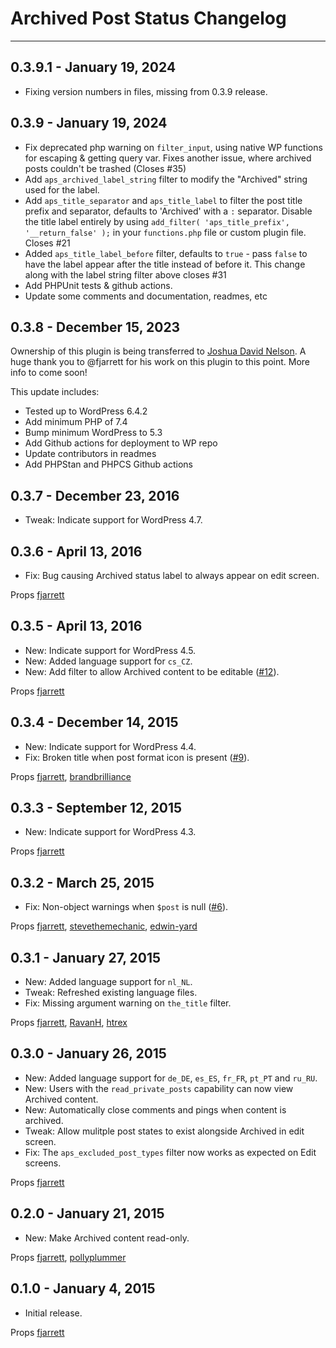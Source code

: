# Archived Post Status Changelog
---

## 0.3.9.1 - January 19, 2024
- Fixing version numbers in files, missing from 0.3.9 release.

## 0.3.9 - January 19, 2024
- Fix deprecated php warning on `filter_input`, using native WP functions for escaping & getting query var. Fixes another issue, where archived posts couldn't be trashed (Closes #35)
- Add `aps_archived_label_string` filter to modify the "Archived" string used for the label.
- Add `aps_title_separator` and `aps_title_label` to filter the post title prefix and separator, defaults to 'Archived' with a `:` separator. Disable the title label entirely by using `add_filter( 'aps_title_prefix', '__return_false' );` in your `functions.php` file or custom plugin file. Closes #21
- Added `aps_title_label_before` filter, defaults to `true` - pass `false` to have the label appear after the title instead of before it. This change along with the label string filter above closes #31
- Add PHPUnit tests & github actions.
- Update some comments and documentation, readmes, etc

## 0.3.8 - December 15, 2023

Ownership of this plugin is being transferred to [Joshua David Nelson](https://github.com/joshuadavidnelson/). A huge thank you to @fjarrett for his work on this plugin to this point. More info to come soon!

This update includes:
- Tested up to WordPress 6.4.2
- Add minimum PHP of 7.4
- Bump minimum WordPress to 5.3
- Add Github actions for deployment to WP repo
- Update contributors in readmes
- Add PHPStan and PHPCS Github actions

## 0.3.7 - December 23, 2016
* Tweak: Indicate support for WordPress 4.7.

## 0.3.6 - April 13, 2016
* Fix: Bug causing Archived status label to always appear on edit screen.

Props [fjarrett](https://github.com/fjarrett)

## 0.3.5 - April 13, 2016
* New: Indicate support for WordPress 4.5.
* New: Added language support for `cs_CZ`.
* New: Add filter to allow Archived content to be editable ([#12](https://github.com/fjarrett/archived-post-status/pull/12)).

Props [fjarrett](https://github.com/fjarrett)

## 0.3.4 - December 14, 2015
* New: Indicate support for WordPress 4.4.
* Fix: Broken title when post format icon is present ([#9](https://github.com/fjarrett/archived-post-status/pull/9)).

Props [fjarrett](https://github.com/fjarrett), [brandbrilliance](https://github.com/brandbrilliance)

## 0.3.3 - September 12, 2015
* New: Indicate support for WordPress 4.3.

Props [fjarrett](https://github.com/fjarrett)

## 0.3.2 - March 25, 2015
* Fix: Non-object warnings when `$post` is null ([#6](https://github.com/fjarrett/archived-post-status/issues/6)).

Props [fjarrett](https://github.com/fjarrett), [stevethemechanic](https://github.com/stevethemechanic), [edwin-yard](https://profiles.wordpress.org/edwin-yard/)

## 0.3.1 - January 27, 2015
* New: Added language support for `nl_NL`.
* Tweak: Refreshed existing language files.
* Fix: Missing argument warning on `the_title` filter.

Props [fjarrett](https://github.com/fjarrett), [RavanH](https://github.com/RavanH), [htrex](https://profiles.wordpress.org/htrex/)

## 0.3.0 - January 26, 2015
* New: Added language support for `de_DE`, `es_ES`, `fr_FR`, `pt_PT` and `ru_RU`.
* New: Users with the `read_private_posts` capability can now view Archived content.
* New: Automatically close comments and pings when content is archived.
* Tweak: Allow mulitple post states to exist alongside Archived in edit screen.
* Fix: The `aps_excluded_post_types` filter now works as expected on Edit screens.

Props [fjarrett](https://github.com/fjarrett)

## 0.2.0 - January 21, 2015
* New: Make Archived content read-only.

Props [fjarrett](https://github.com/fjarrett), [pollyplummer](https://github.com/pollyplummer)

## 0.1.0 - January 4, 2015
* Initial release.

Props [fjarrett](https://github.com/fjarrett)


